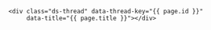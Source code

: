<!-- Duoshuo Comment BEGIN -->
	<div class="ds-thread" data-thread-key="{{ page.id }}"
         data-title="{{ page.title }}"></div>
<script type="text/javascript">
var duoshuoQuery = {short_name:"Dobrag"};
	(function() {
		var ds = document.createElement('script');
		ds.type = 'text/javascript';ds.async = true;
		ds.src = 'http://static.duoshuo.com/embed.js';
		ds.charset = 'UTF-8';
		(document.getElementsByTagName('head')[0] 
		|| document.getElementsByTagName('body')[0]).appendChild(ds);
	})();
	</script>
<!-- Duoshuo Comment END -->

